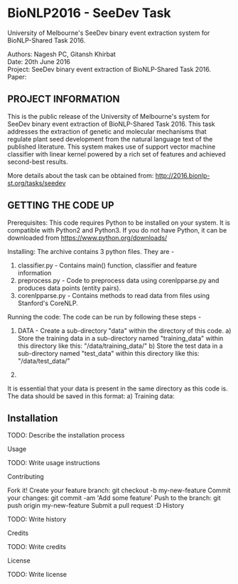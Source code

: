 # BioNLP2016 - SeeDev Task
University of Melbourne's SeeDev binary event extraction system for BioNLP-Shared Task 2016.

Authors: Nagesh PC, Gitansh Khirbat <br>
Date: 20th June 2016 <br>
Project: SeeDev binary event extraction of BioNLP-Shared Task 2016.<br>
Paper: <Link goes here when the paper is up on ACL-web>

PROJECT INFORMATION
-------------------
This is the public release of the University of Melbourne's system for SeeDev binary event extraction of BioNLP-Shared Task 2016.
This task addresses the extraction of genetic and molecular mechanisms that regulate plant seed development from the natural language
text of the published literature. This system makes use of support vector machine classifier with linear kernel powered by a rich set
of features and achieved second-best results.

More details about the task can be obtained from: http://2016.bionlp-st.org/tasks/seedev

GETTING THE CODE UP
-------------------
Prerequisites: This code requires Python to be installed on your system. It is compatible with Python2 and Python3.
If you do not have Python, it can be downloaded from https://www.python.org/downloads/

Installing: The archive contains 3 python files. They are -
1. classifier.py - Contains main() function, classifier and feature information
2. preprocess.py - Code to preprocess data using corenlpparse.py and produces data points (entity pairs).
3. corenlpparse.py - Contains methods to read data from files using Stanford's CoreNLP.

Running the code: The code can be run by following these steps -
1. DATA - Create a sub-directory "data" within the directory of this code.
  a) Store the training data in a sub-directory named "training_data" within this directory like this: "/data/training_data/"
  b) Store the test data in a sub-directory named "test_data" within this directory like this: "/data/test_data/"
  
2. 

It is essential that your data is present in the same directory as this code is.
The data should be saved in this format:
  a) Training data: 



Installation
------------


TODO: Describe the installation process

Usage

TODO: Write usage instructions

Contributing

Fork it!
Create your feature branch: git checkout -b my-new-feature
Commit your changes: git commit -am 'Add some feature'
Push to the branch: git push origin my-new-feature
Submit a pull request :D
History

TODO: Write history

Credits

TODO: Write credits

License

TODO: Write license
